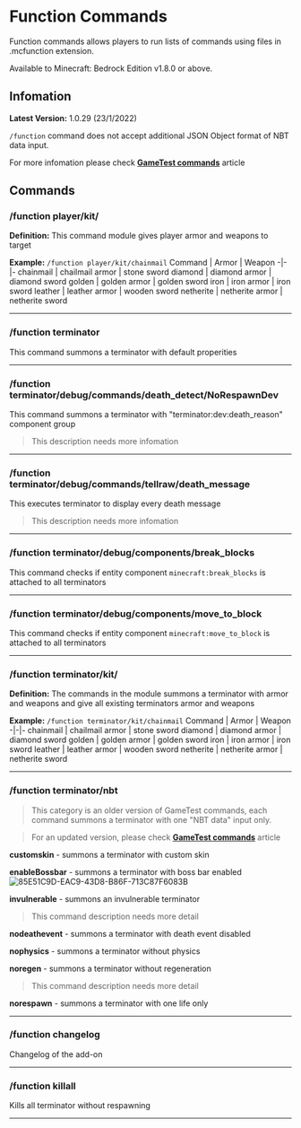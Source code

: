 <!--
This documentation is a fork of @bigguy69420 documentation <https://github.com/bigguy69420/terminator/blob/e965e3461fac7de1449eb138af05c9c6879c7dca/docs/commands/function.md>
Modified by @JaylyDev <https://github.com/JaylyDev/terminator>
-->
# Function Commands
Function commands allows players to run lists of commands using files in .mcfunction extension.

Available to Minecraft: Bedrock Edition v1.8.0 or above.

## Infomation
**Latest Version:** 1.0.29 (23/1/2022)

`/function` command does not accept additional JSON Object format of NBT data input.

For more infomation please check [**GameTest commands**](https://github.com/JaylyDev/terminator/blob/main/docs/commands/gametest.md) article

## Commands
### /function player/kit/
**Definition:** This command module gives player armor and weapons to target

**Example:** `/function player/kit/chainmail`
Command | Armor | Weapon
-|-|-
chainmail | chailmail armor | stone sword
diamond | diamond armor | diamond sword
golden | golden armor | golden sword
iron | iron armor | iron sword
leather | leather armor | wooden sword
netherite | netherite armor | netherite sword

----
### /function terminator
This command summons a terminator with default properities

----
### /function terminator/debug/commands/death_detect/NoRespawnDev
This command summons a terminator with "terminator:dev:death_reason" component group
> This description needs more infomation

----
### /function terminator/debug/commands/tellraw/death_message
This executes terminator to display every death message
> This description needs more infomation

----
### /function terminator/debug/components/break_blocks
This command checks if entity component `minecraft:break_blocks` is attached to all terminators

----
### /function terminator/debug/components/move_to_block
This command checks if entity component `minecraft:move_to_block` is attached to all terminators

----
### /function terminator/kit/
**Definition:** The commands in the module summons a terminator with armor and weapons and give all existing terminators armor and weapons

**Example:** `/function terminator/kit/chainmail`
Command | Armor | Weapon
-|-|-
chainmail | chailmail armor | stone sword
diamond | diamond armor | diamond sword
golden | golden armor | golden sword
iron | iron armor | iron sword
leather | leather armor | wooden sword
netherite | netherite armor | netherite sword

----
### /function terminator/nbt
> This category is an older version of GameTest commands, each command summons a terminator with one "NBT data" input only.

> For an updated version, please check [**GameTest commands**](https://github.com/JaylyDev/terminator/blob/main/docs/commands/gametest.md) article

**customskin** - summons a terminator with custom skin

**enableBossbar** - summons a terminator with boss bar enabled
![85E51C9D-EAC9-43D8-B86F-713C87F6083B](https://user-images.githubusercontent.com/91819282/151036028-cf8ebbac-4624-4ff1-9924-58931a516c1d.jpeg)

**invulnerable** - summons an invulnerable terminator
> This command description needs more detail

**nodeathevent** - summons a terminator with death event disabled

**nophysics** - summons a terminator without physics

**noregen** - summons a terminator without regeneration
> This command description needs more detail

**norespawn** - summons a terminator with one life only

----
### /function changelog
Changelog of the add-on

----
### /function killall
Kills all terminator without respawning

---
